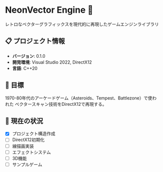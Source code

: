 # NeonVector Engine 🌟

レトロなベクターグラフィックスを現代的に再現したゲームエンジンライブラリ

## 📋 プロジェクト情報

- **バージョン**: 0.1.0
- **開発環境**: Visual Studio 2022, DirectX12
- **言語**: C++20

## 🎯 目標

1970-80年代のアーケードゲーム（Asteroids、Tempest、Battlezone）で使われた
ベクタースキャン技術をDirectX12で再現する。

## 🚀 現在の状況

- [x] プロジェクト構造作成
- [ ] DirectX12初期化
- [ ] 線描画実装
- [ ] エフェクトシステム
- [ ] 3D機能
- [ ] サンプルゲーム